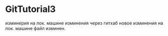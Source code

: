 # GitTutorial3
изминерия на лок. машине
изминения через гитхаб
новое изминения на лок. машине
файл изминен.


